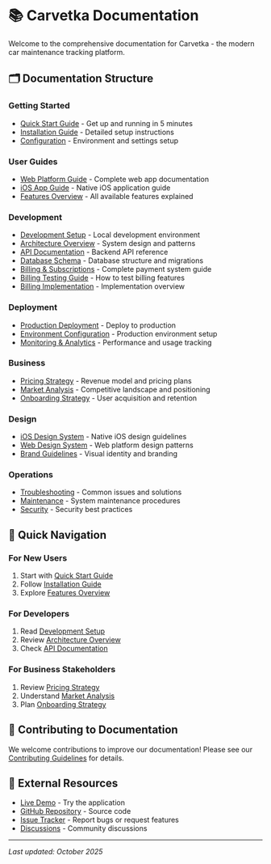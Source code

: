 # 📚 Carvetka Documentation

Welcome to the comprehensive documentation for Carvetka - the modern car maintenance tracking platform.

## 🗂️ Documentation Structure

### **Getting Started**
- [Quick Start Guide](./getting-started/quick-start.md) - Get up and running in 5 minutes
- [Installation Guide](./getting-started/installation.md) - Detailed setup instructions
- [Configuration](./getting-started/configuration.md) - Environment and settings setup

### **User Guides**
- [Web Platform Guide](./user-guides/web-platform.md) - Complete web app documentation
- [iOS App Guide](./user-guides/ios-app.md) - Native iOS application guide
- [Features Overview](./user-guides/features.md) - All available features explained

### **Development**
- [Development Setup](./development/setup.md) - Local development environment
- [Architecture Overview](./development/architecture.md) - System design and patterns
- [API Documentation](./development/api.md) - Backend API reference
- [Database Schema](./development/database.md) - Database structure and migrations
- [Billing & Subscriptions](./development/billing-subscriptions.md) - Complete payment system guide
- [Billing Testing Guide](./development/billing-testing-guide.md) - How to test billing features
- [Billing Implementation](./development/billing-implementation-summary.md) - Implementation overview

### **Deployment**
- [Production Deployment](./deployment/production.md) - Deploy to production
- [Environment Configuration](./deployment/environment.md) - Production environment setup
- [Monitoring & Analytics](./deployment/monitoring.md) - Performance and usage tracking

### **Business**
- [Pricing Strategy](./business/pricing.md) - Revenue model and pricing plans
- [Market Analysis](./business/market.md) - Competitive landscape and positioning
- [Onboarding Strategy](./business/onboarding.md) - User acquisition and retention

### **Design**
- [iOS Design System](./design/ios/README.md) - Native iOS design guidelines
- [Web Design System](./design/web/README.md) - Web platform design patterns
- [Brand Guidelines](./design/brand.md) - Visual identity and branding

### **Operations**
- [Troubleshooting](./operations/troubleshooting.md) - Common issues and solutions
- [Maintenance](./operations/maintenance.md) - System maintenance procedures
- [Security](./operations/security.md) - Security best practices

## 🚀 Quick Navigation

### **For New Users**
1. Start with [Quick Start Guide](./getting-started/quick-start.md)
2. Follow [Installation Guide](./getting-started/installation.md)
3. Explore [Features Overview](./user-guides/features.md)

### **For Developers**
1. Read [Development Setup](./development/setup.md)
2. Review [Architecture Overview](./development/architecture.md)
3. Check [API Documentation](./development/api.md)

### **For Business Stakeholders**
1. Review [Pricing Strategy](./business/pricing.md)
2. Understand [Market Analysis](./business/market.md)
3. Plan [Onboarding Strategy](./business/onboarding.md)

## 📝 Contributing to Documentation

We welcome contributions to improve our documentation! Please see our [Contributing Guidelines](./contributing.md) for details.

## 🔗 External Resources

- [Live Demo](https://carvetka.vercel.app) - Try the application
- [GitHub Repository](https://github.com/yourusername/carvetka) - Source code
- [Issue Tracker](https://github.com/yourusername/carvetka/issues) - Report bugs or request features
- [Discussions](https://github.com/yourusername/carvetka/discussions) - Community discussions

---

*Last updated: October 2025*
